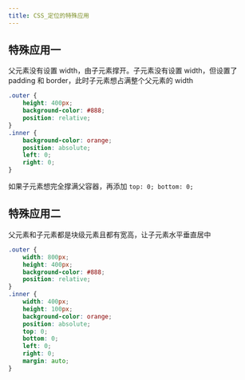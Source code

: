 ```yaml
---
title: CSS_定位的特殊应用
---
```

## 特殊应用一

父元素没有设置 width，由子元素撑开。子元素没有设置 width，但设置了 padding 和 border，此时子元素想占满整个父元素的 width 

```css
.outer {
	height: 400px;
	background-color: #888;
	position: relative;
}
.inner {
	background-color: orange;
	position: absolute;
	left: 0;
	right: 0;
}
```

如果子元素想完全撑满父容器，再添加 `top: 0; bottom: 0;`

## 特殊应用二 

父元素和子元素都是块级元素且都有宽高，让子元素水平垂直居中 

```css
.outer {
	width: 800px;
	height: 400px;
	background-color: #888;
	position: relative;
}
.inner {
	width: 400px;
	height: 100px;
	background-color: orange;
	position: absolute;
	top: 0;
	bottom: 0;
	left: 0;
	right: 0;
	margin: auto;
}
```
